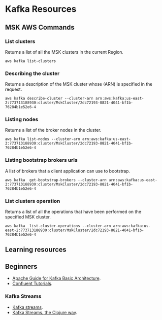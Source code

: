 #  Kafka Resources


## MSK AWS Commands

### List clusters

Returns a list of all the MSK clusters in the current Region.

    aws kafka list-clusters

### Describing the cluster

Returns a description of the MSK cluster whose (ARN) is specified in the request.

    aws kafka describe-cluster --cluster-arn arn:aws:kafka:us-east-2:773713188930:cluster/MskCluster/2dc72193-8821-4041-bf1b-76284b1e52e6-4

### Listing nodes

Returns a list of the broker nodes in the cluster.

    aws kafka list-nodes --cluster-arn arn:aws:kafka:us-east-2:773713188930:cluster/MskCluster/2dc72193-8821-4041-bf1b-76284b1e52e6-4

### Listing bootstrap brokers urls

A list of brokers that a client application can use to bootstrap.

    aws kafka  get-bootstrap-brokers --cluster-arn arn:aws:kafka:us-east-2:773713188930:cluster/MskCluster/2dc72193-8821-4041-bf1b-76284b1e52e6-4

### List clusters operation

Returns a list of all the operations that have been performed on the
specified MSK cluster.

    aws kafka  list-cluster-operations --cluster-arn arn:aws:kafka:us-east-2:773713188930:cluster/MskCluster/2dc72193-8821-4041-bf1b-76284b1e52e6-4

## Learning resources

## Beginners

* [Apache Guide for Kafka Basic Architecture](https://iteritory.com/beginners-guide-apache-kafka-basic-architecture-components-concepts/).
* [Confluent Tutorials](https://docs.confluent.io/current/tutorials/index.html).


### Kafka Streams

* [Kafka streams](https://docs.confluent.io/current/streams/index.html).
* [Kafka Streams, the Clojure way](https://clojure-conundrums.co.uk/posts/kafka-streams-the-clojure-way/).

